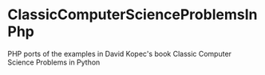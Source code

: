 # ClassicComputerScienceProblemsInPhp
PHP ports of the examples in David Kopec's book Classic Computer Science Problems in Python
